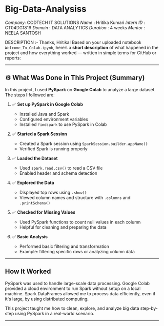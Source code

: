 # Big-Data-Analysiss
*Company*: CODTECH IT SOLUTIONS
*Name* : Hritika Kumari
*Intern ID* : CT04DG1819
*Domain* : DATA ANALYTICS
*Duration* : 4 weeks
*Mentor* : NEELA SANTOSH

DESCRIPTION :-
Thanks, Hritika! Based on your uploaded notebook `Welcome_To_Colab.ipynb`, here’s a **short description** of what happened in the project and how everything worked — written in simple terms for GitHub or reports:

---

## ⚙️ What Was Done in This Project (Summary)

In this project, I used **PySpark** on **Google Colab** to analyze a large dataset. The steps I followed are:

1. ✅ **Set up PySpark in Google Colab**

   * Installed Java and Spark
   * Configured environment variables
   * Installed `findspark` to use PySpark in Colab

2. ✅ **Started a Spark Session**

   * Created a Spark session using `SparkSession.builder.appName()`
   * Verified Spark is running properly

3. ✅ **Loaded the Dataset**

   * Used `spark.read.csv()` to read a CSV file
   * Enabled header and schema detection

4. ✅ **Explored the Data**

   * Displayed top rows using `.show()`
   * Viewed column names and structure with `.columns` and `.printSchema()`

5. ✅ **Checked for Missing Values**

   * Used PySpark functions to count null values in each column
   * Helpful for cleaning and preparing the data

6. ✅ **Basic Analysis**

   * Performed basic filtering and transformation
   * Example: filtering specific rows or analyzing column data

---

##  How It Worked

PySpark was used to handle large-scale data processing. Google Colab provided a cloud environment to run Spark without setup on a local machine. Spark DataFrames allowed me to process data efficiently, even if it's large, by using distributed computing.

This project taught me how to clean, explore, and analyze big data step-by-step using PySpark in a real-world scenario.

---
